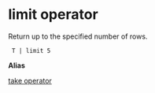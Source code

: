 # limit operator

Return up to the specified number of rows.

     T | limit 5

**Alias**

[take operator](query_language_takeoperator.md)
